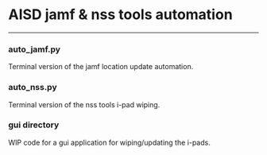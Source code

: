 # AISD jamf & nss tools automation
---
### auto_jamf.py
Terminal version of the jamf location update automation.

### auto_nss.py
Terminal version of the nss tools i-pad wiping.

### gui directory
WIP code for a gui application for wiping/updating the i-pads.